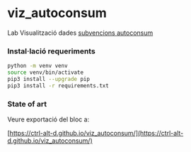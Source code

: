 # viz_autoconsum

Lab Visualització dades [subvencions autoconsum](https://icaen.gencat.cat/ca/energia/ajuts/energies-renovables/ajuts-renovables-2022/)

### Instal·lació requeriments

```bash
python -m venv venv
source venv/bin/activate
pip3 install --upgrade pip
pip3 install -r requirements.txt
```

### State of art

Veure exportació del bloc a:

[https://ctrl-alt-d.github.io/viz_autoconsum/](https://ctrl-alt-d.github.io/viz_autoconsum/)
